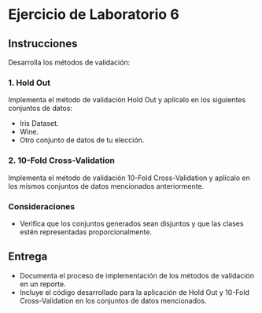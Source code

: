 # Ejercicio de Laboratorio 6

## Instrucciones

Desarrolla los métodos de validación:

### 1. Hold Out

Implementa el método de validación Hold Out y aplícalo en los siguientes conjuntos de datos:

- Iris Dataset.
- Wine.
- Otro conjunto de datos de tu elección.

### 2. 10-Fold Cross-Validation

Implementa el método de validación 10-Fold Cross-Validation y aplícalo en los mismos conjuntos de datos mencionados anteriormente.

### Consideraciones

- Verifica que los conjuntos generados sean disjuntos y que las clases estén representadas proporcionalmente.

## Entrega

- Documenta el proceso de implementación de los métodos de validación en un reporte.
- Incluye el código desarrollado para la aplicación de Hold Out y 10-Fold Cross-Validation en los conjuntos de datos mencionados.

